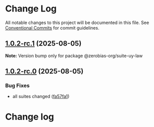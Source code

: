 # Change Log

All notable changes to this project will be documented in this file.
See [Conventional Commits](https://conventionalcommits.org) for commit guidelines.

## [1.0.2-rc.1](https://github.com/zerobias-org/suite/compare/@zerobias-org/suite-uy-law@1.0.2-rc.0...@zerobias-org/suite-uy-law@1.0.2-rc.1) (2025-08-05)

**Note:** Version bump only for package @zerobias-org/suite-uy-law





## [1.0.2-rc.0](https://github.com/zerobias-org/suite/compare/@zerobias-org/suite-uy-law@1.0.1...@zerobias-org/suite-uy-law@1.0.2-rc.0) (2025-08-05)


### Bug Fixes

* all suites changed ([fa57fa1](https://github.com/zerobias-org/suite/commit/fa57fa1af7628003297df46b2d7740fe95bd2666))





# Change log

